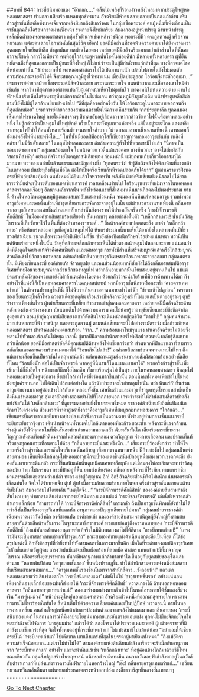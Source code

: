 ##บทที่ 844: กระบี่สนิมทองแดง
“อ๊ากกก....”
คลื่นไอเพลิงที่ร้อนผ่าวหลั่งไหลมาจากประตูใหญ่หอหลอมศาสตรา ท่ามกลางเสียงร้องแหลมทุกข์ทรมาน อัจฉริยะสี่ห้าคนสลายกลายเป็นกองเถ้าถ่าน ครึ่งก้าวสู่ราชันที่เหลือซึ่งบาดเจ็บจากเพลิงมีมากถึงสิบกว่าคน
ในกลุ่มเชื้อพระวงศ์ คนผู้หนึ่งที่เพิ่งเลื่อนเป็นราชันถูกคลื่นไอร้อนกวาดผ่านซึ่งหน้า ร่างกายจึงไหม้เกรียม ล้มลงกองอยู่หน้าประตู
ด้านหน้าประตูเหล็กมืดดำของหอหลอมศาสตรา
กลุ่มขั้วอำนาจเช่นเหล่าราชนิกุล หอกระบี่ฟ้า ตระกูลตวนมู่ หรือจวนหยวนกง แต่ละคนฉวยโอกาสหนีกันสุดชีวิต
เฮือก!
ยอดฝีมือส่วนที่รอดพ้นความตายมาได้ยังหวาดผวา สูดลมหายใจเย็นเข้าลึก
ถ้าถูกมันกวาดผ่านโดยตรง เหล่ายอดฝีมืออัจฉริยะมากกว่าเก้าส่วนในที่นั้นคงยากจะโชคดี
กล่าวได้เพียงว่า คนที่อยู่ใกล้ประตูพวกนั้นโชคไม่ค่อยดีนัก
มีหลายครั้งหลายครา ผู้ที่ยืนหยัดจนถึงที่สุดและกลายเป็นผู้ชนะที่ยิ่งใหญ่ ก็ไม่แน่ว่าจะเป็นผู้มีกำลังรบแก่กล้าที่สุด บางทีอาจแค่โชคดีหน่อยเท่านั้น
“ข้าประมาทไป หอหลอมศาสตราไม่ได้เปิดมานานนัก เปลวไฟภายในยังไม่มอดดับ ความร้อนกระจายตัวไม่ดี จึงสะสมอุณหภูมิสูงไว้หนาแน่น เมื่อเปิดประตูออก ไอร้อนจึงทะลักออกมา...”
ปรมาจารย์ค่ายกลฝ่ายเชื้อพระวงศ์มีสีหน้าละอาย กระวนกระวายใจ
บนหน้าผากและเสื้อของเขาไหม้ดำเช่นกัน หากวินาทีสุดท้ายองค์ชายแปดกับผู้เฒ่าหน้าเหี่ยวไม่คุ้มกันไว้ เขาคงหนีไม่พ้นความตาย
ผ่านไปพักหนึ่ง
เริ่มเห็นไอร้อนระอุที่ทะลักจากด้านในไม่ชัดเจน ทว่าอุณหภูมิยังสูงดังเดิม
หน้าประตูเหล็กสีดำ ยามนี้ยังไม่มีผู้ใดกล้าเหยียบย่างเข้าไป
“ดีที่สุดคือรอสักครึ่งวัน ให้ไอร้อนระอุในหอระบายออกจนถึงที่สุดสักหน่อย”
ปรมาจารย์ค่ายกลสองสามคนตรงนั้นให้ความเห็นร่วมกัน
จากประตูเหล็ก ทุกคนมองเห็นเตาไฟขนาดใหญ่ ภายในมีแสงจางๆ สีชาดขยับอยู่เลือนราง
หากกล่าวว่าเตาไฟนั้นคือเตาหลอมอย่างหนึ่ง ไม่สู้กล่าวว่าเป็นหลุมไฟใหญ่ยักษ์
หรือเป็นกระทั่งหุบเหวแห่งเพลิง
แม้ยืนอยู่ระยะไกล แสงเพลิงจากหลุมไฟก็ทำให้คนทั้งหลายร้อนผ่าวจนหายใจลำบาก
“ผ่านกาลเวลามาเนิ่นนานเพียงนี้ เตาหลอมก็ยังแผ่พลังไฟที่น่าสะพรึงได้...”
ในที่นั้นมียอดฝีมืออาวุโสที่เชี่ยวชาญการหลอมอาวุธเช่นกัน
เพลิงที่คล้าย ‘ไม่มีวันดับสลาย’ ในหลุมไฟหลอมละลาย ล้มล้างความรู้ทั่วไปที่พวกเขามีไปแล้ว
“นี่อาจเป็นขอบเขตของเทพ!”
กลุ่มคนร้องตกใจ ใบหน้าฉายแววตื่นเต้นรอคอย
บางทีพวกเขาอาจได้สัมผัสกับ ‘สถานที่สำคัญ’ อย่างแท้จริงภายในคฤหาสน์เสียหยาง
ก่อนหน้านี้ แม้ทุกคนเก็บเกี่ยวโอกาสมาได้มากมาย ทว่าของเหล่านั้นล้วนธรรมดาสามัญอย่างยิ่ง
“ทุกคนระวัง! ข้ารู้สึกถึงพลังไฟต้องห้ามที่แรงกล้าในเตาหลอม มันปะทุถึงที่สุดเมื่อใด ต่อให้เป็นครึ่งเซียนก็หนีรอดปลอดภัยได้ยาก”
ผู้เฒ่าเคราขาวฝั่งหอกระบี่ฟ้าเอ่ยเสียงทุ้มต่ำ
คนทั้งหมดได้ยินแล้วใจหวาดหวั่น
พลังที่แม้แต่ครึ่งเซียนยังหนีรอดไปได้ยาก เกรงว่ามีแต่จะเป็นระดับขอบเขตเซียนสวรรค์
เวลาเคลื่อนผ่านไป
ไอร้อนรุนแรงที่แผ่มาจากในหอหลอมศาสตราลดลงเรื่อยๆ
อีกนานหลังจากนั้น พลังไฟร้อนแรงที่สั่งสมมาเนิ่นนานก็ลดลงไปพอประมาณ
ยามนี้
ด้านในหอโลหะอุณหภูมิสูงและแสบตาอับแสงลงส่วนหนึ่ง จนมองเห็นหินแร่หลอมอาวุธ รวมทั้งพวกอาวุธวิเศษและเศษชิ้นส่วนที่ชำรุดเสียหายกระจัดกระจายอยู่ในนั้น
แม้ผ่านเวลามานานเพียงนี้ กลิ่นอายจากอาวุธวิเศษและเศษชิ้นส่วนแตกหักเหล่านั้นยังคงชวนให้ประหวั่นพรั่นพรึง
‘กระบี่จักรพรรดิศักดิ์สิทธิ์’ ในมือองค์ชายสิบสามร้องเสียงต่ำ สั่นเทาเบาๆ คล้ายกำลังตื่นตัว
“เหล็กกล้าเทวะ! นั่นมันวัสดุโบราณที่เก็บรักษาไว้ในพื้นที่ต้องห้ามของราชวงศ์...”
สีหน้าองค์ชายแปดตกตะลึง
เขาจำ ‘เหล็กกล้าเทวะ’ หรือหินแร่หลอมอาวุธที่อยู่หน้าหลุมไฟได้
หินแร่ประเภทนี้พบเห็นได้ยากยิ่งในหลายหมื่นปีที่ราชวงศ์ต้าเฉียน ขนาดเชื้อพระวงศ์ยังมีเพียงไม่กี่ชิ้น ซ้ำยังต้องปิดผนึกรักษาไว้อย่างแน่นหนา
ทว่านี่เป็นแค่หินแร่อย่างหนึ่งในนั้น
วัสดุที่คล้ายเหล็กกล้าเทวะเห็นได้ทั่วตรงหน้าหลุมไฟหลอมละลาย
แน่นอนว่าสิ่งที่ดึงดูดใจอย่างแท้จริงคือเศษชิ้นส่วนและเศษอาวุธ กระทั่งมีส่วนที่เสร็จสมบูรณ์แล้วหรือใกล้สมบูรณ์
ส่วนลึกเข้าไปอีกของเตาหลอม คลับคล้ายมีกลิ่นอายอาวุธวิเศษสะเทือนภพกระจายออกมา
กลุ่มคนตรงนั้น มีเพียงเซียนกระบี่ องค์ชายเก้า จ้าวหยูเฟย และคนส่วนน้อยมากที่สัมผัสได้ถึงกลิ่นอายสมบัติอาวุธวิเศษที่เหมือนจะสมบูรณ์จากส่วนลึกของหลุมไฟ
ทว่ากลิ่นอายพวกนั้นเงียบสงบอยู่นานเกินไป แม้แต่ประสาทสัมผัสของพวกเขายังไม่กล้าแตะต้องโดยตรง ด้วยกลัวว่าจะนำภัยร้ายที่มิอาจต้านทานได้มา
ถึงอย่างไรที่แห่งนี้ก็เป็นหอหลอมศาสตราในคฤหาสน์เทพ!
หากมีอาวุธชั้นพิภพหรือกระทั่ง ‘ศาสตราเทพเก่าแก่’ ในตำนานปรากฏขึ้นที่นี่ ก็ไม่นับว่าเกินความคาดหมายเท่าไหร่นัก
“ข้าจะเข้าไปดูก่อน”
เคราขาวของเซียนกระบี่พลิ้วไหว ดวงตาเด็ดขาดดุดัน เรือนร่างมีพลังกระบี่สูงส่งที่ไม่แยแสเป็นตายอยู่รางๆ
ตุบ!
ร่างขาวเพียงสั่นไหว ผู้เฒ่าเซียนกระบี่เหยียบก้าวแรกเข้าสู่หอหลอมศาสตรา
เหล่ายอดฝีมืออัจฉริยะด้านหลังมองส่งเงาร่างของเขา นัยน์ตาเต็มไปด้วยความเคารพ
คนไม่น้อยรู้ว่าอายุขัยเซียนกระบี่ถึงขีดจำกัดสูงสุดแล้ว ตอนเข้าสู่คฤหาสน์เสียหยางเขาก็ตัดสินใจจะเดินหน้าต่อสู้สุดชีวิต
“ตามไป!”
กลุ่มคนจำนวนมากเช่นหอกระบี่ฟ้า ราชนิกุล และตระกูลตวนมู่ ตามหลังเซียนกระบี่ไปอย่างระมัดระวัง
เมื่อก้าวเข้าหอหลอมศาสตรา ฝ่าเท้าคนทั้งหมดแสบร้อน
“ว้าก...”
ความร้อนเผาไหม้รุนแรง ทำเอาอัจฉริยะไม่น้อยวิ่งพล่านไปทั่วพลางร้องลั่นไม่หยุด
เวลานี้ ผู้มากฝีมือจากสำนักศาสตร์ไฟหรือน้ำส่วนหนึ่งกลับรู้สึกสบายกว่าเล็กน้อย
ยอดฝีมือศาสตร์อัคคีมีคุณสมบัติต้านพลังไฟแข็งแกร่งกว่า ส่วนพวกที่ฝึกแขนงวารีสามารถสกัดกั้นและคลายความร้อนแผดเผาได้
“ร้อนเกินไปแล้ว!”
องค์ชายสิบสามร้อนจนทนแทบไม่ไหว
ถึงแม้เขาจะเลื่อนขึ้นเป็นราชันในคฤหาสน์แล้ว แต่คนสถานะสูงส่งเช่นเขาเคยสัมผัสความร้อนอย่างนี้เสียที่ไหน
“ร้อนยิ่งนัก ต่อให้เป็นจักรพรรดิ หากอยู่ที่นี่นานก็โดนแผดเผาเอาได้”
พวกครึ่งก้าวสู่ราชันเพิ่งเข้ามาไม่กี่ชั่วอึดใจ หน้าผากก็มีเหงื่อไหลซึม ทั้งกายร้อนรุ่มไม่เป็นสุข
ภายในหอหลอมศาสตรา มีหลุมไฟหลอมละลายเป็นศูนย์กลาง ยิ่งเข้าใกล้เท่าไหร่ยิ่งร้อนมากขึ้นเท่านั้น
ตอนนี้คนทั้งหมดเพิ่งเข้าไปในหอ ยังอยู่แค่รอบนอก ไม่ได้เดินไปลึกแต่อย่างใด แล้วนับประสาอะไรกับหลุมไฟนั่น
ทว่า
หินแร่กับชิ้นส่วนอาวุธจำนวนมากอยู่ค่อนข้างใกล้กับเตาหลอมทั้งสิ้น
เศษชิ้นส่วนและอาวุธที่ชำรุดทรุดโทรมเหล่านั้นเป็นถึงหินแร่หลอมอาวุธ สุ่มเอาสักอย่างสองอย่างไปที่โลกภายนอก เกรงว่าจะทำให้สำนักสามสี่ดาวบ้าคลั่งแย่งชิงกันได้
‘เหล็กกล้าเทวะ’ ที่ดูธรรมดาอย่างยิ่งในบรรดาทั้งหมด ราชวงศ์ต้าเฉียนยังถึงขั้นปิดผนึกรักษาไว้เคร่งครัด
ส่วนพวกที่ราคาสูงค่ายิ่งกว่าคืออาวุธวิเศษที่สมบูรณ์มากพอสมควร
“ใกล้แล้ว...”
เซียนกระบี่เคราขาวเผยยิ้มบางอย่างปลงแล้วซึ่งความเป็นความตาย
ทั้งร่างอยู่ท่ามกลางชั้นแสงกระบี่ระยิบระยับราวรุ้งขาว เดินนำหน้าคนทั้งหมดไปใกล้เตาหลอมทีละก้าว
ขณะนั้น
พลังกระบี่แรงกล้าบนร่างผู้เฒ่ายังให้ทุกคนในที่นั้นสั่นสะท้านด้วยความหวาดกลัว
ฉับพลันทันใด เสียงร้องกระบี่ทะลวงวิญญาณดังสะเทือนฟ้าดินมาจากในส่วนลึกของเตาหลอม
ดวงวิญญาณ ร่างกายเลือดลม และปราณที่แท้จริงของทุกคนกระเทือนตามไปด้วย
“กลิ่นอายกระบี่น่าสะพรึงนัก...”
เสียงกระบี่ร้องดังกล่าว ทำให้ใจกายครึ่งก้าวสู่ราชันและราชันในบริเวณนั้นคล้ายถูกทิ่มแทงจนหนาวเหน็บ ฝีก้าวชะงักไป
กลุ่มคนฝืนเพ่งสายตามอง
เห็นเพียงใกล้หลุมไฟหลอมอาวุธมีกระบี่ทองแดงขึ้นสนิมปักอยู่หนึ่งเล่ม
พวกเขาตกตะลึง ยังคงสั่นเทาเพราะตื่นกลัว
กระบี่ขึ้นสนิมเล่มนั้นดูเหมือนเศษเหล็กผุพัง แต่เมื่อมองให้ละเอียดจะพบว่าวัสดุของมันเก่าแก่ไม่ธรรมดา
กระบี่ปักอยู่ที่พื้น ยามส่งเสียงร้อง กลิ่นอายพลังกระบี่ไร้เทียมทานแทรกซึมผ่านสรรพสิ่งและความว่างเปล่า ทะลวงเข้าสู่วิญญาณ
อึก! อึก!
อัจฉริยะส่วนที่จิตไม่หนักแน่นพอกระอักเลือดทันใด จิตใจได้รับบาดเจ็บ
ตุ้บ! ตุ้บ!
เมื่อรวมกับความร้อนภายในหอ ครึ่งก้าวสู่ราชันหลายคนต้านรับไม่ไหว ล้มลงสลบไปโดยพลัน
“เหตุใดจึง...”
‘กระบี่จักรพรรดิศักดิ์สิทธิ์’ ขององค์ชายสิบสามกำลังสั่นไหวเบาๆ
ท่ามกลางเสียงร้องจากกระบี่สนิมทองแดง แม้แต่ ‘กระบี่ของจักรพรรดิ’ เล่มนี้ยังหวาดกลัวยำเกรงเล็กน้อย
“สามารถทำให้ ‘กระบี่จักรพรรดิศักดิ์สิทธิ์’ เกรงกลัว ถึงเป็นอาวุธชั้นพิภพก็ยังทำไม่ได้ ทว่าสิ่งนี้เป็นเพียงอาวุธวิเศษที่แตกหัก อานุภาพและปัญญาเสียหายไปมาก”
กลุ่มคนฝ่ายราชวงศ์ต้าเฉียนหวาดผวากันยิ่งนัก
องค์ชายแปด องค์ชายเก้า และองค์ชายสิบสาม ราชนิกุลผู้ยิ่งใหญ่ทั้งสามสบสายตากันด้วยสีหน้าหวั่นเกรง
ในฐานะสมาชิกราชวงศ์ พวกเขาย่อมรู้ถึงความหมายของ ‘กระบี่จักรพรรดิศักดิ์สิทธิ์’
ถึงแม้มันจะสำแดงอานุภาพที่แท้จริงในมิติเทพลวงตาไม่ได้ก็ตาม
“กระบี่เทพเก่าแก่!”
“เกรงว่ามันจะเป็นศาสตราเทพเก่าแก่ที่ชำรุดแล้ว”
ขณะสามองค์ชายแห่งต้าเฉียนตกตะลึงเป็นที่สุด ก็ได้ข้อสรุปมาดังนี้
อีกทั้งข้อสรุปที่ว่ายิ่งทำให้ทั้งสามคนหวั่นเกรงมากขึ้นอีก
เมื่อใดที่ระดับของสมบัติอาวุธวิเศษไปถึงขั้นเขย่าขวัญผู้คน เกรงว่ามันมีแต่จะเป็นเผือกร้อนที่ลวกมือ
ศาสตราเทพเก่าแก่มีที่มาจากยุคโบราณ หรือกระทั่งยุคบรรพกาล
มันจะมีพลานุภาพแก่กล้ามากเท่าใด ขึ้นอยู่กับยุคสมัยของเรื่องเล่าตำนาน
“หลายพันปีก่อน ‘อาวุธเทพชั้นรอง’ ชิ้นหนึ่งปรากฏขึ้น ทำให้สำนักสามดาวแห่งหนึ่งล่มสลาย ขั้นเซียนสามคนล้มตาย...”
“อาวุธเทพชั้นรองชิ้นนั้นมาจากสำนักสี่ดาว...วังลอยฟ้า!”
แถวเตาหลอมละลายแว่วเสียงร้องตกใจ
‘กระบี่สนิมทองแดง’ เล่มนี้ไม่ใช่ ‘อาวุธเทพชั้นรอง’ อย่างแน่นอน เพียงกลิ่นอายเล็กน้อยของมันก็ส่งผลให้ ‘กระบี่จักรพรรดิศักดิ์สิทธิ์’ หวาดเกรงได้
ด้านนอกหอหลอมศาสตรา
“กลิ่นอายอาวุธเทพเก่าแก่!”
สองเงาร่างผมม่วงหายตัวเข้าไปในหอโลหะภายใต้ชั้นแสงสีม่วงเงิน
“มารคู่ผมม่วง!”
หน้าประตูใหญ่หอหลอมศาสตรา อัจฉริยะส่วนหนึ่งที่ออกมาสูดหายใจเพราะทนทรมานไม่ไหวร้องลั่นทันใด สีหน้าเต็มไปด้วยความเคียดแค้นและเป็นปฏิปักษ์
ทว่าตอนนี้
ภายในหอทรงหกเหลี่ยม คนส่วนใหญ่เหนื่อยล้ากับการป้องกันตัวเองจากพลังไฟแผดเผาและกลิ่นอายของ ‘กระบี่สนิมทองแดง’
ในสถานการณ์ที่มีผลประโยชน์มากมายและอันตรายแอบแฝง ทุกคนไม่มีกะจิตกะใจหรือพละกำลังจะไปจัดการ ‘มารคู่ผมม่วง’ กล่าวได้ว่า สองโจรมาได้ประจวบเหมาะพอดี
ผู้เฒ่าเคราขาวที่มีกำลังรบแข็งแกร่งที่สุด จิตใจทั้งหมดอยู่ที่กระบี่เทพเก่าแก่ ไม่แบ่งสมาธิไปแม้แต่น้อย
“อย่ายอมให้เซียนกระบี่ได้ ‘กระบี่เทพเก่าแก่’ ไปเด็ดขาด เขาแข็งแกร่งที่สุดในบรรดาผู้มาเยือนทั้งหมด”
“ถึงแม้อัตราความสำเร็จน้อยมาก...แต่เราไม่ทำไม่ได้”
สามองค์ชายแห่งต้าเฉียนกำลังหารือว่าจะรับมือกับอานุภาพจาก ‘กระบี่เทพเก่าแก่’ อย่างไร และจะนำหินแร่เช่น ‘เหล็กกล้าเทวะ’ ที่อยู่ค่อนข้างใกล้มาด้วยวิธีไหน
ขณะเดียวกัน
กลุ่มสิ่งปลูกสร้างในคฤหาสน์ หน้าหอตำรามืดทะมึน
คนจากวังลอยฟ้ากำลังตกอยู่ในภวังค์กับตำราเก่าแก่ที่เปล่งแสงราวดาวเต็มฟ้าภายในหอกว้างใหญ่
“เอ๊ะ! กลิ่นอายอาวุธเทพเก่าแก่...”
เซวียนหยวนเหวินพลันลืมตา แผ่นหยกประหลาดตรงหน้าอกเปล่งแสงสีขาวบริสุทธิ์พลางสั่นเทาเบาๆ
…………………………………


[Go To Next Chapter]( ./82.md)